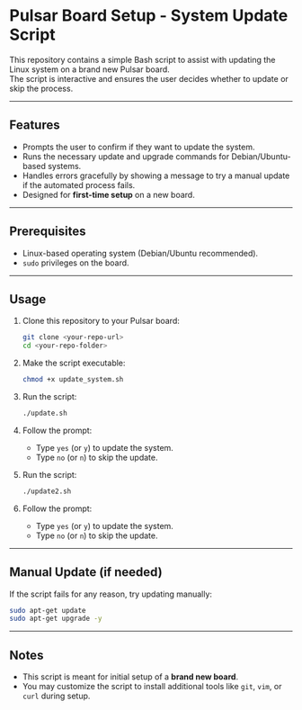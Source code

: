 # Pulsar Board Setup - System Update Script

This repository contains a simple Bash script to assist with updating the Linux system on a brand new Pulsar board.  
The script is interactive and ensures the user decides whether to update or skip the process.

---

## Features
- Prompts the user to confirm if they want to update the system.
- Runs the necessary update and upgrade commands for Debian/Ubuntu-based systems.
- Handles errors gracefully by showing a message to try a manual update if the automated process fails.
- Designed for **first-time setup** on a new board.

---

## Prerequisites
- Linux-based operating system (Debian/Ubuntu recommended).  
- `sudo` privileges on the board.  

---

## Usage

1. Clone this repository to your Pulsar board:
   ```bash
   git clone <your-repo-url>
   cd <your-repo-folder>
   ```

2. Make the script executable:
   ```bash
   chmod +x update_system.sh
   ```

3. Run the script:
   ```bash
   ./update.sh
   ```

4. Follow the prompt:
   - Type `yes` (or `y`) to update the system.  
   - Type `no` (or `n`) to skip the update.  
   
5. Run the script:
   ```bash
   ./update2.sh
   ```

6. Follow the prompt:
   - Type `yes` (or `y`) to update the system.  
   - Type `no` (or `n`) to skip the update.  


---

## Manual Update (if needed)
If the script fails for any reason, try updating manually:
```bash
sudo apt-get update
sudo apt-get upgrade -y
```

---

## Notes
- This script is meant for initial setup of a **brand new board**.  
- You may customize the script to install additional tools like `git`, `vim`, or `curl` during setup.  


